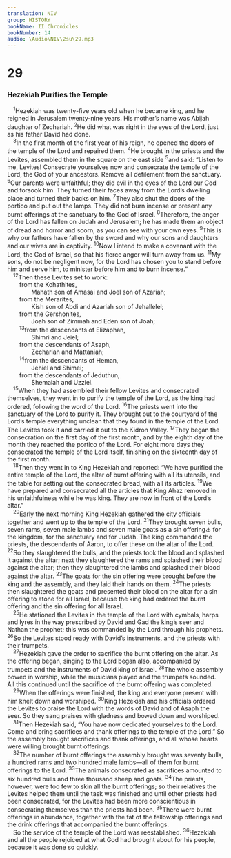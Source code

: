 ```yaml
---
translation: NIV
group: HISTORY
bookName: II Chronicles 
bookNumber: 14
audio: \Audio\NIV\2su\29.mp3
---
```


<div class="title"><h1>29</h1><h3>Hezekiah Purifies the Temple </h3></div>
<span class="verse 2su_29_1"> <sup>1</sup>Hezekiah was twenty-five years old when he became king, and he reigned in Jerusalem twenty-nine years. His mother’s name was Abijah daughter of Zechariah. </span>
<span class="verse 2su_29_2"><sup>2</sup>He did what was right in the eyes of the Lord, just as his father David had done. <br/></span>
<span class="verse 2su_29_3"> <sup>3</sup>In the first month of the first year of his reign, he opened the doors of the temple of the Lord and repaired them. </span>
<span class="verse 2su_29_4"><sup>4</sup>He brought in the priests and the Levites, assembled them in the square on the east side </span>
<span class="verse 2su_29_5"><sup>5</sup>and said: “Listen to me, Levites! Consecrate yourselves now and consecrate the temple of the Lord, the God of your ancestors. Remove all defilement from the sanctuary. </span>
<span class="verse 2su_29_6"><sup>6</sup>Our parents were unfaithful; they did evil in the eyes of the Lord our God and forsook him. They turned their faces away from the Lord’s dwelling place and turned their backs on him. </span>
<span class="verse 2su_29_7"><sup>7</sup>They also shut the doors of the portico and put out the lamps. They did not burn incense or present any burnt offerings at the sanctuary to the God of Israel. </span>
<span class="verse 2su_29_8"><sup>8</sup>Therefore, the anger of the Lord has fallen on Judah and Jerusalem; he has made them an object of dread and horror and scorn, as you can see with your own eyes. </span>
<span class="verse 2su_29_9"><sup>9</sup>This is why our fathers have fallen by the sword and why our sons and daughters and our wives are in captivity. </span>
<span class="verse 2su_29_10"><sup>10</sup>Now I intend to make a covenant with the Lord, the God of Israel, so that his fierce anger will turn away from us. </span>
<span class="verse 2su_29_11"><sup>11</sup>My sons, do not be negligent now, for the Lord has chosen you to stand before him and serve him, to minister before him and to burn incense.” <br/></span>
<span class="verse 2su_29_12"> <sup>12</sup>Then these Levites set to work: <br/>  from the Kohathites, <br/>    Mahath son of Amasai and Joel son of Azariah; <br/>  from the Merarites, <br/>    Kish son of Abdi and Azariah son of Jehallelel; <br/>  from the Gershonites, <br/>    Joah son of Zimmah and Eden son of Joah; <br/></span>
<span class="verse 2su_29_13">  <sup>13</sup>from the descendants of Elizaphan, <br/>    Shimri and Jeiel; <br/>  from the descendants of Asaph, <br/>    Zechariah and Mattaniah; <br/></span>
<span class="verse 2su_29_14">  <sup>14</sup>from the descendants of Heman, <br/>    Jehiel and Shimei; <br/>  from the descendants of Jeduthun, <br/>    Shemaiah and Uzziel. <br/></span>
<span class="verse 2su_29_15"> <sup>15</sup>When they had assembled their fellow Levites and consecrated themselves, they went in to purify the temple of the Lord, as the king had ordered, following the word of the Lord. </span>
<span class="verse 2su_29_16"><sup>16</sup>The priests went into the sanctuary of the Lord to purify it. They brought out to the courtyard of the Lord’s temple everything unclean that they found in the temple of the Lord. The Levites took it and carried it out to the Kidron Valley. </span>
<span class="verse 2su_29_17"><sup>17</sup>They began the consecration on the first day of the first month, and by the eighth day of the month they reached the portico of the Lord. For eight more days they consecrated the temple of the Lord itself, finishing on the sixteenth day of the first month. <br/></span>
<span class="verse 2su_29_18"> <sup>18</sup>Then they went in to King Hezekiah and reported: “We have purified the entire temple of the Lord, the altar of burnt offering with all its utensils, and the table for setting out the consecrated bread, with all its articles. </span>
<span class="verse 2su_29_19"><sup>19</sup>We have prepared and consecrated all the articles that King Ahaz removed in his unfaithfulness while he was king. They are now in front of the Lord’s altar.” <br/></span>
<span class="verse 2su_29_20"> <sup>20</sup>Early the next morning King Hezekiah gathered the city officials together and went up to the temple of the Lord. </span>
<span class="verse 2su_29_21"><sup>21</sup>They brought seven bulls, seven rams, seven male lambs and seven male goats as a sin offering<a data-toggle="tooltip" data-placement="bottom" title="Or purification offering ; also in verses 23 and 24">⚓</a> for the kingdom, for the sanctuary and for Judah. The king commanded the priests, the descendants of Aaron, to offer these on the altar of the Lord. </span>
<span class="verse 2su_29_22"><sup>22</sup>So they slaughtered the bulls, and the priests took the blood and splashed it against the altar; next they slaughtered the rams and splashed their blood against the altar; then they slaughtered the lambs and splashed their blood against the altar. </span>
<span class="verse 2su_29_23"><sup>23</sup>The goats for the sin offering were brought before the king and the assembly, and they laid their hands on them. </span>
<span class="verse 2su_29_24"><sup>24</sup>The priests then slaughtered the goats and presented their blood on the altar for a sin offering to atone for all Israel, because the king had ordered the burnt offering and the sin offering for all Israel. <br/></span>
<span class="verse 2su_29_25"> <sup>25</sup>He stationed the Levites in the temple of the Lord with cymbals, harps and lyres in the way prescribed by David and Gad the king’s seer and Nathan the prophet; this was commanded by the Lord through his prophets. </span>
<span class="verse 2su_29_26"><sup>26</sup>So the Levites stood ready with David’s instruments, and the priests with their trumpets. <br/></span>
<span class="verse 2su_29_27"> <sup>27</sup>Hezekiah gave the order to sacrifice the burnt offering on the altar. As the offering began, singing to the Lord began also, accompanied by trumpets and the instruments of David king of Israel. </span>
<span class="verse 2su_29_28"><sup>28</sup>The whole assembly bowed in worship, while the musicians played and the trumpets sounded. All this continued until the sacrifice of the burnt offering was completed. <br/></span>
<span class="verse 2su_29_29"> <sup>29</sup>When the offerings were finished, the king and everyone present with him knelt down and worshiped. </span>
<span class="verse 2su_29_30"><sup>30</sup>King Hezekiah and his officials ordered the Levites to praise the Lord with the words of David and of Asaph the seer. So they sang praises with gladness and bowed down and worshiped. <br/></span>
<span class="verse 2su_29_31"> <sup>31</sup>Then Hezekiah said, “You have now dedicated yourselves to the Lord. Come and bring sacrifices and thank offerings to the temple of the Lord.” So the assembly brought sacrifices and thank offerings, and all whose hearts were willing brought burnt offerings. <br/></span>
<span class="verse 2su_29_32"> <sup>32</sup>The number of burnt offerings the assembly brought was seventy bulls, a hundred rams and two hundred male lambs—all of them for burnt offerings to the Lord. </span>
<span class="verse 2su_29_33"><sup>33</sup>The animals consecrated as sacrifices amounted to six hundred bulls and three thousand sheep and goats. </span>
<span class="verse 2su_29_34"><sup>34</sup>The priests, however, were too few to skin all the burnt offerings; so their relatives the Levites helped them until the task was finished and until other priests had been consecrated, for the Levites had been more conscientious in consecrating themselves than the priests had been. </span>
<span class="verse 2su_29_35"><sup>35</sup>There were burnt offerings in abundance, together with the fat of the fellowship offerings and the drink offerings that accompanied the burnt offerings. <br/> So the service of the temple of the Lord was reestablished. </span>
<span class="verse 2su_29_36"><sup>36</sup>Hezekiah and all the people rejoiced at what God had brought about for his people, because it was done so quickly. <br/></span>
